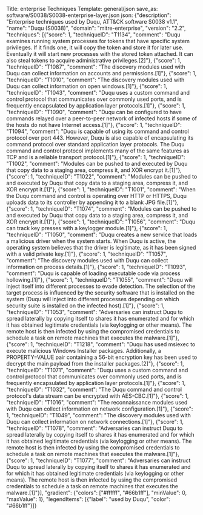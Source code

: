 Title: enterprise Techniques
Template: general/json
save_as: software/S0038/S0038-enterprise-layer.json
json: {"description": "Enterprise techniques used by Duqu, ATT&CK software S0038 v1.1", "name": "Duqu (S0038)", "domain": "mitre-enterprise", "version": "2.2", "techniques": [{"score": 1, "techniqueID": "T1134", "comment": "Duqu examines running system processes for tokens that have specific system privileges. If it finds one, it will copy the token and store it for later use. Eventually it will start new processes with the stored token attached. It can also steal tokens to acquire administrative privileges.[2]"}, {"score": 1, "techniqueID": "T1087", "comment": "The discovery modules used with Duqu can collect information on accounts and permissions.[1]"}, {"score": 1, "techniqueID": "T1010", "comment": "The discovery modules used with Duqu can collect information on open windows.[1]"}, {"score": 1, "techniqueID": "T1043", "comment": "Duqu uses a custom command and control protocol that communicates over commonly used ports, and is frequently encapsulated by application layer protocols.[1]"}, {"score": 1, "techniqueID": "T1090", "comment": "Duqu can be configured to have commands relayed over a peer-to-peer network of infected hosts if some of the hosts do not have Internet access.[1]"}, {"score": 1, "techniqueID": "T1094", "comment": "Duqu is capable of using its command and control protocol over port 443. However, Duqu is also capable of encapsulating its command protocol over standard application layer protocols. The Duqu command and control protocol implements many of the same features as TCP and is a reliable transport protocol.[1]"}, {"score": 1, "techniqueID": "T1002", "comment": "Modules can be pushed to and executed by Duqu that copy data to a staging area, compress it, and XOR encrypt it.[1]"}, {"score": 1, "techniqueID": "T1022", "comment": "Modules can be pushed to and executed by Duqu that copy data to a staging area, compress it, and XOR encrypt it.[1]"}, {"score": 1, "techniqueID": "T1001", "comment": "When the Duqu command and control is operating over HTTP or HTTPS, Duqu uploads data to its controller by appending it to a blank JPG file.[1]"}, {"score": 1, "techniqueID": "T1074", "comment": "Modules can be pushed to and executed by Duqu that copy data to a staging area, compress it, and XOR encrypt it.[1]"}, {"score": 1, "techniqueID": "T1056", "comment": "Duqu can track key presses with a keylogger module.[1]"}, {"score": 1, "techniqueID": "T1050", "comment": "Duqu creates a new service that loads a malicious driver when the system starts. When Duqu is active, the operating system believes that the driver is legitimate, as it has been signed with a valid private key.[1]"}, {"score": 1, "techniqueID": "T1057", "comment": "The discovery modules used with Duqu can collect information on process details.[1]"}, {"score": 1, "techniqueID": "T1093", "comment": "Duqu is capable of loading executable code via process hollowing.[1]"}, {"score": 1, "techniqueID": "T1055", "comment": "Duqu will inject itself into different processes to evade detection. The selection of the target process is influenced by the security software that is installed on the system (Duqu will inject into different processes depending on which security suite is installed on the infected host).[1]"}, {"score": 1, "techniqueID": "T1053", "comment": "Adversaries can instruct Duqu to spread laterally by copying itself to shares it has enumerated and for which it has obtained legitimate credentials (via keylogging or other means). The remote host is then infected by using the compromised credentials to schedule a task on remote machines that executes the malware.[1]"}, {"score": 1, "techniqueID": "T1218", "comment": "Duqu has used msiexec to execute malicious Windows Installer packages. Additionally, a PROPERTY=VALUE pair containing a 56-bit encryption key has been used to decrypt the main payload from the installer packages.[2]"}, {"score": 1, "techniqueID": "T1071", "comment": "Duqu uses a custom command and control protocol that communicates over commonly used ports, and is frequently encapsulated by application layer protocols.[1]"}, {"score": 1, "techniqueID": "T1032", "comment": "The Duqu command and control protocol's data stream can be encrypted with AES-CBC.[1]"}, {"score": 1, "techniqueID": "T1016", "comment": "The reconnaissance modules used with Duqu can collect information on network configuration.[1]"}, {"score": 1, "techniqueID": "T1049", "comment": "The discovery modules used with Duqu can collect information on network connections.[1]"}, {"score": 1, "techniqueID": "T1078", "comment": "Adversaries can instruct Duqu to spread laterally by copying itself to shares it has enumerated and for which it has obtained legitimate credentials (via keylogging or other means). The remote host is then infected by using the compromised credentials to schedule a task on remote machines that executes the malware.[1]"}, {"score": 1, "techniqueID": "T1077", "comment": "Adversaries can instruct Duqu to spread laterally by copying itself to shares it has enumerated and for which it has obtained legitimate credentials (via keylogging or other means). The remote host is then infected by using the compromised credentials to schedule a task on remote machines that executes the malware.[1]"}], "gradient": {"colors": ["#ffffff", "#66b1ff"], "minValue": 0, "maxValue": 1}, "legendItems": [{"label": "used by Duqu", "color": "#66b1ff"}]}